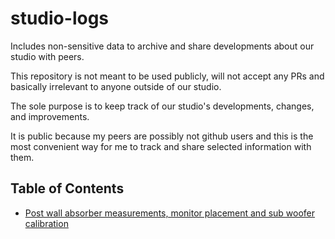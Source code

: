 # studio-logs

Includes non-sensitive data to archive and share developments about our studio with peers.

This repository is not meant to be used publicly, will not accept any PRs and basically irrelevant to anyone outside of our studio.

The sole purpose is to keep track of our studio's developments, changes, and improvements.

It is public because my peers are possibly not github users and this is the most convenient way for me to track and share selected information with them.

## Table of Contents

- [Post wall absorber measurements, monitor placement and sub woofer calibration](d_13042024.md)
